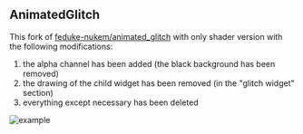 ## AnimatedGlitch  
This fork of [feduke-nukem/animated_glitch](https://pub.dev/packages/animated_glitch) with only shader version with the following modifications:
1. the alpha channel has been added (the black background has been removed) 
2. the drawing of the child widget has been removed (in the "glitch widget" section)
3. everything except necessary has been deleted


![example](https://github-production-user-asset-6210df.s3.amazonaws.com/72284940/255348515-ee44856d-f689-48ac-8aee-2ebdfce91666.gif?X-Amz-Algorithm=AWS4-HMAC-SHA256&X-Amz-Credential=AKIAVCODYLSA53PQK4ZA%2F20250208%2Fus-east-1%2Fs3%2Faws4_request&X-Amz-Date=20250208T094909Z&X-Amz-Expires=300&X-Amz-Signature=bea7275a94bf63a5e5722bf33c5fc419cd6ebb6bb5218fe53332e40071328bda&X-Amz-SignedHeaders=host)



